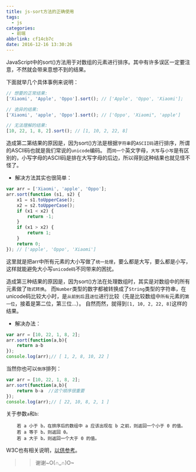 ```yaml
---
title: js-sort方法的正确使用
tags:
  - js
categories:
  - 前端
abbrlink: cf14cb7c
date: 2016-12-16 13:30:26
---
```

JavaScript中的sort()方法用于对数组的元素进行排序。其中有许多误区一定要注意，不然就会带来意想不到的结果。
<!--more-->
下面就举几个具体事例来说明：
```Javascript
// 想要的正常结果:
['Xiaomi', 'Apple', 'Oppo'].sort(); // ['Apple', 'Oppo', 'Xiaomi'];

// 诡异的结果:
['Xiaomi', 'apple', 'Oppo'].sort(); // ['Oppo', 'Xiaomi", 'apple']

// 无法理解的结果:
[10, 22, 1, 8, 2].sort(); // [1, 10, 2, 22, 8]
```
造成第二第结果的原因是，因为sort()方法是根据`字符串`的`ASCII码`进行排序，所谓的ASCII码也就是我们常说的`unicode`编码。
而`同一个`英文字母，`大写`与`小写`是有区别的，小写字母的ASCII码是排在大写字母的后边，所以得到这种结果也就见怪不怪了。
* 解决方法其实也很简单：
```Javascript
var arr = ['Xiaomi', 'apple', 'Oppo'];
arr.sort(function (s1, s2) {
    x1 = s1.toUpperCase();
    x2 = s2.toUpperCase();
    if (x1 < x2) {
        return -1;
    }
    if (x1 > x2) {
        return 1;
    }
    return 0;
}); // ['apple', 'Oppo', 'Xiaomi']
```
这里就是把arr中所有元素的大小写做了`统一处理`，要么都是大写，要么都是小写，这样就能避免大小写`unicode码`不同带来的困扰。

造成第三种结果的原因是，因为sort()方法在处理数组时，其实是对数组中的所有元素做了`隐式转换`。
而`Number`类型的数字都被转换成了`String`类型的字符串，在unicode码比较大小时，是`从前到后`且`逐位`进行比较（先是比较数组中`所有`元素的`第一位`，接着是第二位，第三位...）。
自然而然，就得到`[1, 10, 2, 22, 8]`这样的结果。
* 解决办法：
```Javascript
var arr = [10, 22, 1, 8, 2];
arr.sort(function(a,b){
    return a-b
});
console.log(arr);// [ 1, 2, 8, 10, 22 ]
```
当然你也可以`倒序`排列：
```Javascript
var arr = [10, 22, 1, 8, 2];
arr.sort(function(a,b){
    return b-a  //这个顺序很重要
});
console.log(arr);// [ 22, 10, 8, 2, 1 ]
```
关于参数`a`和`b`:

        若 a 小于 b，在排序后的数组中 a 应该出现在 b 之前，则返回一个小于 0 的值。
        若 a 等于 b，则返回 0。
        若 a 大于 b，则返回一个大于 0 的值。
W3C也有相关说明，[以供参考](http://www.w3school.com.cn/jsref/jsref_sort.asp "sort方法")。
>> 谢谢~O(∩_∩)O~



